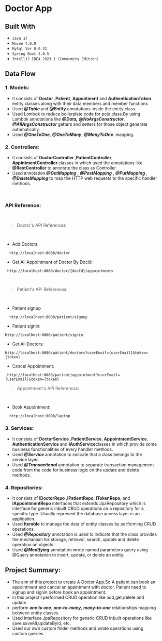 # Doctor App


## Built With
* `Java 17`
* `Maven 4.0.0`
* `MySql Ver 8.0.32`
* `Spring Boot 3.0.5`
* `IntelliJ IDEA 2023.1 (Community Edition)`
## Data Flow

### 1. Models:
* It consists of **Doctor** ,**Patient**, **Appontment** and **AuthenticationToken** entity classes along with their data members and member functions
* Used **_@Table_** and **_@Entity_** annotations inside the entity class.
* Used Lombok to reduce boilerplate code for pojo class.By using Lombok annotations like _**@Data,**_ **@_NoArgsConstructor_**, **_@AllArgsConstructor_** getters and setters for those object generate automatically.
* Used **_@OneToOne_**, **_@OneToMany_**, **_@ManyToOne_**. mapping.

### 2. Controllers:
* It consists of  **DoctorController** ,**PatientController**, **AppintmentController** classes in which used the annotations like **@RestController** to annotate the class as Controller.
* Used annotation **_@GetMapping_** , **_@PostMapping_** , **_@PutMapping_** , **_@DeleteMapping_** to map the HTTP web requests to the specific handler methods.

<br>

### API Reference:
<br>

>Doctor's API References
<br>

* Add Doctors:
```*.sh-session
  http://localhost:8080/doctor
```

* Get All Appointment of Doctor By DocId:
```*.sh-session
 http://localhost:8080/doctor/{docId}/appointments
```
<br>

>Patient's API References:
<br>

* Patient signup
```*.sh-session
  http://localhost:8080/patient/signup
```

* Patient signin:
```*.sh-session
http://localhost:8080/patient/signin
```


* Get All Doctors:
```*.sh-session
http://localhost:8080/patient/doctors?userEmail={userEmail}&token={token}
```

* Cancel Appointment:
```*.sh-session
 http://localhost:8080/patient/appointment?userEmail={userEmail}&token={token}
```

>Appointment's API References:
<br>

* Book Appointment:
```*.sh-session
  http://localhost:8080/laptop
```

### 3. Services:
* It consists of **DoctorService** ,**PatientService**, **AppointmentService**, **AuthenticationService** and **IAuthService**classes in which provide some business functionalities of every handler methods.
* Used _**@Service**_ annotation to indicate that a class belongs to the service layer.
* Used **_@Transactional_** annotation to separate transaction management code from the code for business logic on the update and delete methods.

### 4. Repositories:
* It consists of **IDoctorRepo** ,**IPatientRepo**, **ITokenRepo**, and **IAppointmentRepo** interfaces that extends JpaRepository which is interface for generic inbuilt CRUD operations on a repository for a specific type. Usually represent the database access layer in an application.
* Used **Iterable** to manage the data of entity classes by performing CRUD operations.
* Used _**@Repository**_ annotation is used to indicate that the class provides the mechanism for storage, retrieval, search, update and delete operation on objects.
* Used _**@Modifying**_ annotation wrote named parameters query using @Query annotation to insert, update, or delete an entity.


## Project Summary:
* The aim of this project to create A Doctor App.So A patient can book an appointment and cancel an appintment with doctor. Patient need to signup and signin before book an appointment.
* In this project I performed CRUD operation like add,get,delete and update.
* perform **_one to one_**, **_one-to-many_**, **_many-to-one_** relationships mapping between entity classes.
* Used interface JpaRepository for generic CRUD inbuilt operations like save,saveAll,updateById, etc.
* Used our own custom finder methods and wrote operations using custom queries.